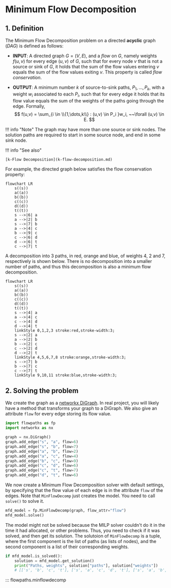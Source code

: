 # Minimum Flow Decomposition

## 1. Definition

The Minimum Flow Decomposition problem on a directed **acyclic** graph (*DAG*) is defined as follows:

- **INPUT**: A directed graph $G = (V,E)$, and a *flow* on $G$, namely weights $f(u,v)$ for every edge $(u,v)$ of $G$, such that for every node $v$ that is not a source or sink of $G$, it holds that the sum of the flow values entering $v$ equals the sum of the flow values exiting $v$. This property is called *flow conservation*. 

- **OUTPUT**: A minimum number $k$ of source-to-sink paths, $P_1,\dots,P_k$, with a weight $w_i$ associated to each $P_i$, such that for every edge it holds that its flow value equals the sum of the weights of the paths going through the edge. Formally, 
$$
f(u,v) = \sum_{i \in \\{1,\dots,k\\} : (u,v) \in P_i }w_i, ~~\forall (u,v) \in E.
$$

!!! info "Note"
    The graph may have more than one source or sink nodes. The solution paths are required to start in some source node, and end in some sink node.

!!! info "See also"

    [k-Flow Decomposition](k-flow-decomposition.md)

For example, the directed graph below satisfies the flow conservation property:
``` mermaid
flowchart LR
    s((s))
    a((a))
    b((b))
    c((c))
    d((d))
    t((t))
    s -->|6| a
    a -->|2| b
    s -->|7| b
    a -->|4| c
    b -->|9| c
    c -->|6| d
    d -->|6| t
    c -->|7| t
```

A decomposition into 3 paths, in red, orange and blue, of weights 4, 2 and 7, respectively is shown below. There is no decomposition into a smaller number of paths, and thus this decomposition is also a minimum flow decomposition.
``` mermaid
flowchart LR
    s((s))
    a((a))
    b((b))
    c((c))
    d((d))
    t((t))
    s -->|4| a
    a -->|4| c
    c -->|4| d
    d -->|4| t
    linkStyle 0,1,2,3 stroke:red,stroke-width:3;
    s -->|2| a
    a -->|2| b
    b -->|2| c
    c -->|2| d
    d -->|2| t
    linkStyle 4,5,6,7,8 stroke:orange,stroke-width:3;
    s -->|7| b
    b -->|7| c
    c -->|7| t
    linkStyle 9,10,11 stroke:blue,stroke-width:3;
```

## 2. Solving the problem

We create the graph as a [networkx DiGraph](https://networkx.org/documentation/stable/reference/classes/digraph.html). In real project, you will likely have a method that transforms your graph to a DiGraph. We also give an attribute `flow` for every edge storing its flow value.

``` python
import flowpaths as fp
import networkx as nx

graph = nx.DiGraph()
graph.add_edge("s", "a", flow=6)
graph.add_edge("s", "b", flow=7)
graph.add_edge("a", "b", flow=2)
graph.add_edge("a", "c", flow=4)
graph.add_edge("b", "c", flow=9)
graph.add_edge("c", "d", flow=6)
graph.add_edge("c", "t", flow=7)
graph.add_edge("d", "t", flow=6)
```
We now create a Minimum Flow Decomposition solver with default settings, by specifying that the flow value of each edge is in the attribute `flow` of the edges. Note that `MinFlowDecomp` just creates the model. You need to call `solve()` to solve it.

``` python
mfd_model = fp.MinFlowDecomp(graph, flow_attr="flow")
mfd_model.solve()
```

The model might not be solved because the MILP solver couldn't do it in the time it had allocated, or other problems. Thus, you need to check if it was solved, and then get its solution. The solutoion of `MinFlowDecomp` is a tuple, where the first component is the list of paths (as lists of nodes), and the second component is a list of their corresponding weights.

``` python
if mfd_model.is_solved():
    solution = mfd_model.get_solution()
    print("Paths, weights", solution["paths"], solution["weights"])
    # [['s', 'b', 'c', 't'], ['s', 'a', 'c', 'd', 't'], ['s', 'a', 'b', 'c', 'd', 't']] [7, 4, 2]
```

::: flowpaths.minflowdecomp